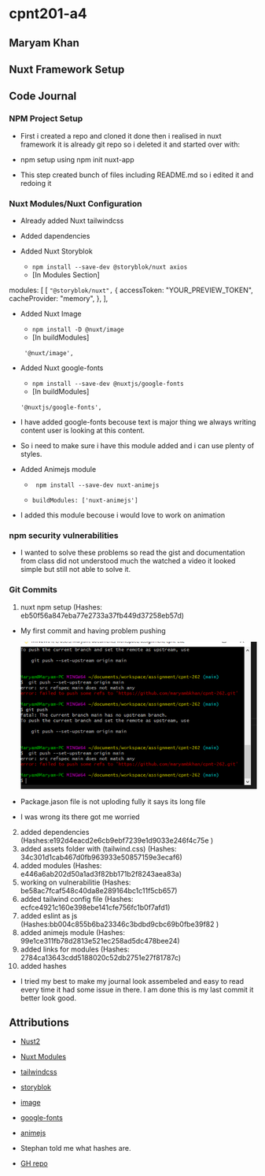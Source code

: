 # cpnt201-a4

## Maryam Khan

## Nuxt Framework Setup

## Code Journal

 ### **NPM Project Setup**

  - First i created a repo and cloned it done then i realised in nuxt framework it is already git repo 
    so i deleted it and started over with:

  - npm setup using
    npm init nuxt-app <project-name>
  - This step created bunch of files including README.md
  so i edited it and redoing it

 ### **Nuxt Modules/Nuxt Configuration**

    
  - Already added Nuxt tailwindcss
  - Added dapendencies

     
  - Added Nuxt Storyblok
     - `npm install --save-dev @storyblok/nuxt axios`
     - [In Modules Section]
        
  modules: [
    [
      `"@storyblok/nuxt",`
       {
        accessToken: "YOUR_PREVIEW_TOKEN",
        cacheProvider: "memory",
      },
    ],

  
    
  - Added Nuxt Image
    - `npm install -D @nuxt/image`
    - [In buildModules]

     ` '@nuxt/image',`

      
  - Added Nuxt google-fonts
    - `npm install --save-dev @nuxtjs/google-fonts`
    - [In buildModules] 

     `'@nuxtjs/google-fonts', `
  - I have added google-fonts becouse text is major thing 
   we always writing content user is looking at this content.
  - So i need to make sure i have this module added and i can use plenty of styles.

     
  - Added Animejs module
    - ` npm install --save-dev nuxt-animejs`

    - `buildModules: ['nuxt-animejs']`
  - I added this module becouse i would love to work on 
   animation



 ### **npm security vulnerabilities**

- I wanted to solve these problems so read the gist and documentation from class did not understood much the watched a video
 it looked simple but still not able to solve it.

 ### **Git Commits**

  1. nuxt npm setup (Hashes: eb50f56a847eba77e2733a37fb449d37258eb57d)
   - My first commit and having problem pushing 

     ![Error](/assets/images/Capture.PNG)
   - Package.jason file is not uploding fully it says its long file
   - I was wrong its there got me worried 

  2. added dependencies (Hashes:e192d4eacd2e6cb9ebf7239e1d9033e246f4c75e )
  3. added assets folder with (tailwind.css) (Hashes: 34c301d1cab467d0fb963933e50857159e3ecaf6)
  4. added modules (Hashes: e446a6ab202d50a1ad3f82bb171b2f8243aea83a)
  5. working on vulnerabilitie (Hashes: be58ac7fcaf548c40da8e289164bc1c11f5cb657)
  6. added tailwind config file (Hashes: ecfce4921c160e398ebe141cfe756fc1b0f7afd1)
  7. added eslint as js (Hashes:bb004c855b6ba23346c3bdbd9cbc69b0fbe39f82 )
  8. added animejs module (Hashes: 99e1ce311fb78d2813e521ec258ad5dc478bee24)
  9. added links for modules (Hashes: 2784ca13643cdd5188020c52db2751e27f81787c)
  10. added hashes 

     

  - I tried my best to make my journal look assembeled and easy to read every time 
  it had some issue in there. I am done this is my last commit it better look good.

## Attributions

- [Nust2](https://nuxtjs.org/docs/get-started/installation/)
- [Nuxt Modules](https://modules.nuxtjs.org/)
- [tailwindcss](https://tailwindcss.nuxtjs.org/setup)
- [storyblok](https://github.com/storyblok/storyblok-nuxt)
- [image](https://image.nuxtjs.org/getting-started/installation)
- [google-fonts](https://github.com/nuxt-community/google-fonts-module)
- [animejs](https://github.com/ivodolenc/nuxt-animejs)


- Stephan told me what hashes are.



- [GH repo](https://github.com/maryambkhan/cpnt201-a4)
